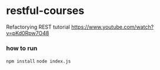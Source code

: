 # restful-courses
Refactorying REST tutorial https://www.youtube.com/watch?v=pKd0Rpw7O48

### how to run

`npm install`
`node index.js`